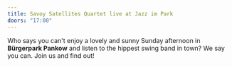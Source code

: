 ```yaml
---
title: Savoy Satellites Quartet live at Jazz im Park
doors: "17:00"
---
```

Who says you can't enjoy a lovely and sunny Sunday afternoon in **Bürgerpark Pankow** and listen to the hippest swing band in town? We say you can. Join us and find out!